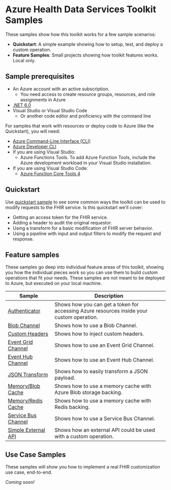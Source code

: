 # Azure Health Data Services Toolkit Samples

These samples show how this toolkit works for a few sample scenarios:

- **Quickstart**: A simple example showing how to setup, test, and deploy a custom operation.
- **Feature Samples**: Small projects showing how toolkit features works. Local only.

## Sample prerequisites

- An Azure account with an active subscription.
  - You need access to create resource groups, resources, and role assignments in Azure
- [.NET 6.0](https://dotnet.microsoft.com/en-us/download)
- Visual Studio or Visual Studio Code
  - Or another code editor and proficiency with the command line

For samples that work with resources or deploy code to Azure (like the Quickstart), you will need:

- [Azure Command-Line Interface (CLI)](https://docs.microsoft.com/cli/azure/install-azure-cli)
- [Azure Developer CLI](https://docs.microsoft.com/azure/developer/azure-developer-cli/get-started?tabs=bare-metal%2Cwindows&pivots=programming-language-csharp#prerequisites)
- If you are using Visual Studio:
  - Azure Functions Tools. To add Azure Function Tools, include the Azure development workload in your Visual Studio installation.
- If you are using Visual Studio Code:
  - [Azure Function Core Tools 4](https://docs.microsoft.com/azure/azure-functions/functions-run-local?tabs=v4%2Cwindows%2Ccsharp%2Cportal%2Cbash#install-the-azure-functions-core-tools)


## Quickstart

Use [quickstart sample](https://github.com/Azure-Samples/azure-health-data-services-toolkit-fhir-function-quickstart) to see some common ways the toolkit can be used to modify requests to the FHIR service. Is this quickstart we'll cover:


- Getting an access token for the FHIR service.
- Adding a header to audit the original requestor.
- Using a transform for a basic modification of FHIR server behavior.
- Using a pipeline with input and output filters to modify the request and response.

## Feature samples

These samples go deep into individual feature areas of this toolkit, showing you how the individual pieces work so you can use them to build custom operations that fit your needs. These samples are not meant to be deployed to Azure, but executed on your local machine.


| Sample | Description |
| --- | --- |
| [Authenticator](./FeatureSamples/Authenticator/) | Shows how you can get a token for accessing Azure resources inside your custom operation. |
| [Blob Channel](./FeatureSamples/BlobChannel/) | Shows how to use a Blob Channel. |
| [Custom Headers](./FeatureSamples/CustomHeaders/) | Shows how to inject custom headers. |
| [Event Grid Channel](./FeatureSamples/EventGridChannel/) | Shows how to use an Event Grid Channel. |
| [Event Hub Channel](./FeatureSamples/EventHubChannel/) | Shows how to use an Event Hub Channel. |
| [JSON Transform](./FeatureSamples/JsonTransform/) | Shows how to easily transform a JSON payload. |
| [Memory/Blob Cache](./FeatureSamples/MemoryCacheAndBlobProvider/) | Shows how to use a memory cache with Azure Blob storage backing. |
| [Memory/Redis Cache](./FeatureSamples/MemoryCacheAndRedisProvider/) | Shows how to use a memory cache with Redis backing. |
| [Service Bus Channel](./FeatureSamples/ServiceBusChannel/) | Shows how to use a Service Bus Channel. |
| [Simple External API](./FeatureSamples/SimpleExternalApiCustomOperation/) | Shows how an external API could be used with a custom operation. |

## Use Case Samples

These samples will show you how to implement a real FHIR customization use case, end-to-end.

*Coming soon!*
